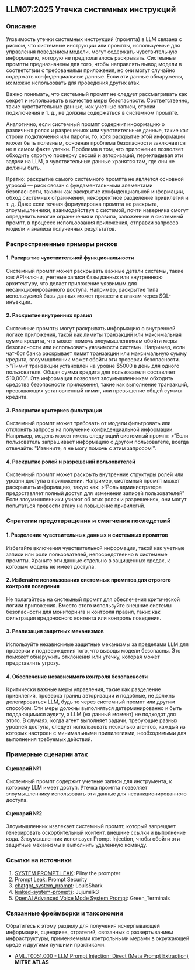 ## LLM07:2025 Утечка системных инструкций

### Описание

Уязвимость утечки системных инструкций (промпта) в LLM связана с риском, что системные инструкции или промпты, используемые для управления поведением модели, могут содержать чувствительную информацию, которую не предполагалось раскрывать. Системные промпты предназначены для того, чтобы направлять вывод модели в соответствии с требованиями приложения, но они могут случайно содержать конфиденциальные данные. Если эти данные обнаружены, их можно использовать для проведения других атак.

Важно понимать, что системный промпт не следует рассматривать как секрет и использовать в качестве меры безопасности. Соответственно, такие чувствительные данные, как учетные записи, строки подключения и т. д., не должны содержаться в системном промпте.

Аналогично, если системный промпт содержит информацию о различных ролях и разрешениях или чувствительные данные, такие как строки подключения или пароли, то, хотя раскрытие этой информации может быть полезным, основная проблема безопасности заключается не в самом факте утечки. Проблема в том, что приложение позволяет обходить строгую проверку сессий и авторизаций, перекладывая эти задачи на LLM, а чувствительные данные хранятся там, где они не должны быть.

Кратко: раскрытие самого системного промпта не является основной угрозой — риск связан с фундаментальными элементами безопасности, такими как раскрытие конфиденциальной информации, обход системных ограничений, некорректное разделение привилегий и т. д. Даже если точная формулировка промпта не раскрыта, злоумышленники, взаимодействуя с системой, почти наверняка смогут определить многие ограничения и правила, заложенные в системный промпт, в процессе использования приложения, отправки запросов модели и анализа полученных результатов.

### Распространенные примеры рисков

#### 1. Раскрытие чувствительной функциональности

  Системный промпт может раскрывать важные детали системы, такие как API-ключи, учетные записи базы данных или внутреннюю архитектуру, что делает приложение уязвимым для несанкционированного доступа. Например, раскрытие типа используемой базы данных может привести к атакам через SQL-инъекции.

#### 2. Раскрытие внутренних правил

  Системные промпты могут раскрывать информацию о внутренней логике приложения, такой как лимиты транзакций или максимальная сумма кредита, что может помочь злоумышленникам обойти меры безопасности или использовать уязвимости системы. Например, если чат-бот банка раскрывает лимит транзакции или максимальную сумму кредита, злоумышленник может обойти эти проверки безопасности.
    >"Лимит транзакции установлен на уровне $5000 в день для одного пользователя. Общая сумма кредита для пользователя составляет $10,000".
  Эта информация позволяет злоумышленникам обходить средства безопасности приложения, такие как выполнение транзакций, превышающих установленный лимит, или превышение общей суммы кредита.

#### 3. Раскрытие критериев фильтрации

  Системный промпт может требовать от модели фильтровать или отклонять запросы на получение конфиденциальной информации. Например, модель может иметь следующий системный промпт:
    >“Если пользователь запрашивает информацию о другом пользователе, всегда отвечайте: "Извините, я не могу помочь с этим запросом’”.

#### 4. Раскрытие ролей и разрешений пользователей

  Системный промпт может раскрыть внутренние структуры ролей или уровни доступа в приложении. Например, системный промпт может раскрывать информацию, такую как:
    >“Роль администратора предоставляет полный доступ для изменения записей пользователей”
  Если злоумышленники узнают об этих ролях и разрешениях, они могут попытаться провести атаку на повышение привилегий.

### Стратегии предотвращения и смягчения последствий

#### 1. Разделение чувствительных данных и системных промптов

  Избегайте включения чувствительной информации, такой как учетные записи или роли пользователей, непосредственно в системные промпты. Храните эти данные отдельно в защищенных средах, к которым модель не имеет доступа.

#### 2. Избегайте использования системных промптов для строгого контроля поведения

  Не полагайтесь на системный промпт для обеспечения критической логики приложения. Вместо этого используйте внешние системы безопасности для мониторинга и контроля правил, таких как фильтрация вредоносного контента или контроль поведения.

#### 3. Реализация защитных механизмов

  Используйте независимые защитные механизмы за пределами LLM для проверки и подтверждения того, что выводы модели безопасны. Это поможет обнаружить отклонения или утечку, которая может представлять угрозу.

#### 4. Обеспечение независимого контроля безопасности

  Критически важные меры управления, такие как разделение привилегий, проверка границ авторизации и подобные, не должны делегироваться LLM, будь то через системный промпт или другим способом. Эти меры должны выполняться детерминированно и быть поддающимися аудиту, а LLM (на данный момент) не подходят для этого. В случаях, когда агент выполняет задачи, требующие разных уровней доступа, следует использовать несколько агентов, каждый из которых настроен с минимальными привилегиями, необходимыми для выполнения требуемых действий.

### Примерные сценарии атак

#### Сценарий №1

   Системный промпт содержит учетные записи для инструмента, к которому LLM имеет доступ. Утечка промпта позволяет злоумышленнику использовать эти данные для несанкционированного доступа.

#### Сценарий №2

  Злоумышленник извлекает системный промпт, который запрещает генерировать оскорбительный контент, внешние ссылки и выполнение кода. Злоумышленник использует Prompt Injection, чтобы обойти эти защитные механизмы и выполнить удаленную команду.

### Ссылки на источники

1. [SYSTEM PROMPT LEAK](https://x.com/elder_plinius/status/1801393358964994062): Pliny the prompter
2. [Prompt Leak](https://www.prompt.security/vulnerabilities/prompt-leak): Prompt Security
3. [chatgpt_system_prompt](https://github.com/LouisShark/chatgpt_system_prompt): LouisShark
4. [leaked-system-prompts](https://github.com/jujumilk3/leaked-system-prompts): Jujumilk3
5. [OpenAI Advanced Voice Mode System Prompt](https://x.com/Green_terminals/status/1839141326329360579): Green_Terminals

### Связанные фреймворки и таксономии

Обратитесь к этому разделу для получения исчерпывающей информации, сценариев, стратегий, связанных с развертыванием инфраструктуры, применяемыми контрольными мерами в окружающей среде и другими лучшими практиками.

- [AML.T0051.000 - LLM Prompt Injection: Direct (Meta Prompt Extraction)](https://atlas.mitre.org/techniques/AML.T0051.000) **MITRE ATLAS**
